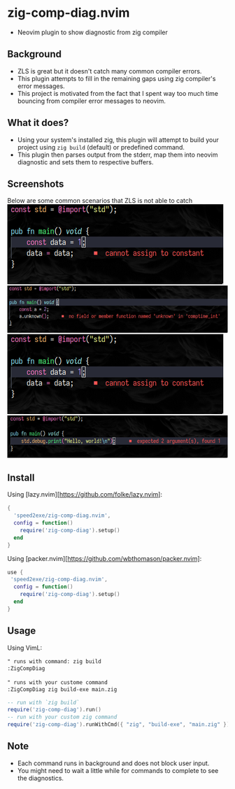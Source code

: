 # zig-comp-diag.nvim
- Neovim plugin to show diagnostic from zig compiler

## Background
- ZLS is great but it doesn't catch many common compiler errors.
- This plugin attempts to fill in the remaining gaps using zig compiler's error messages.
- This project is motivated from the fact that I spent way too much time bouncing from compiler error messages to neovim.

## What it does?
- Using your system's installed zig, this plugin will attempt to build your project using `zig build` (default) or predefined command.
- This plugin then parses output from the stderr, map them into neovim diagnostic and sets them to respective buffers.

## Screenshots
Below are some common scenarios that ZLS is not able to catch
![Screenshot](./screenshot/try.png)
![Screenshot](./screenshot/unknown_func.png)
![Screenshot](./screenshot/const.png)
![Screenshot](./screenshot/missing_args.png)

## Install
Using [lazy.nvim][https://github.com/folke/lazy.nvim]:
```lua
{
  'speed2exe/zig-comp-diag.nvim',
  config = function()
    require('zig-comp-diag').setup()
  end
}
```

Using [packer.nvim][https://github.com/wbthomason/packer.nvim]:
```lua
use {
 'speed2exe/zig-comp-diag.nvim',
  config = function()
    require('zig-comp-diag').setup()
  end
}
```

## Usage
Using VimL:
```vim
" runs with command: zig build
:ZigCompDiag

" runs with your custome command
:ZigCompDiag zig build-exe main.zig
```

```lua
-- run with `zig build`
require('zig-comp-diag').run()
-- run with your custom zig command
require('zig-comp-diag').runWithCmd({ "zig", "build-exe", "main.zig" })
```

## Note
- Each command runs in background and does not block user input.
- You might need to wait a little while for commands to complete to see the diagnostics.
